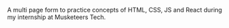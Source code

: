 A multi page form to practice concepts of HTML, CSS, JS and React during my internship at Musketeers Tech.
